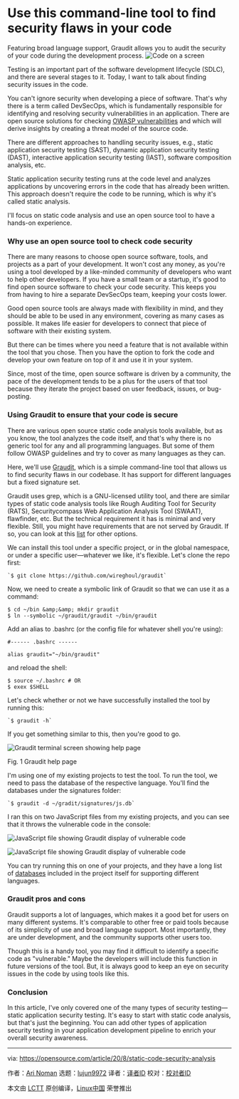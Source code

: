 [#]: collector: (lujun9972)
[#]: translator: ( )
[#]: reviewer: ( )
[#]: publisher: ( )
[#]: url: ( )
[#]: subject: (Use this command-line tool to find security flaws in your code)
[#]: via: (https://opensource.com/article/20/8/static-code-security-analysis)
[#]: author: (Ari Noman https://opensource.com/users/arinoman)

Use this command-line tool to find security flaws in your code
======
Featuring broad language support, Graudit allows you to audit the
security of your code during the development process.
![Code on a screen][1]

Testing is an important part of the software development lifecycle (SDLC), and there are several stages to it. Today, I want to talk about finding security issues in the code.

You can't ignore security when developing a piece of software. That's why there is a term called DevSecOps, which is fundamentally responsible for identifying and resolving security vulnerabilities in an application. There are open source solutions for checking [OWASP vulnerabilities][2] and which will derive insights by creating a threat model of the source code.

There are different approaches to handling security issues, e.g., static application security testing (SAST), dynamic application security testing (DAST), interactive application security testing (IAST), software composition analysis, etc.

Static application security testing runs at the code level and analyzes applications by uncovering errors in the code that has already been written. This approach doesn't require the code to be running, which is why it's called static analysis.

I'll focus on static code analysis and use an open source tool to have a hands-on experience.

### Why use an open source tool to check code security

There are many reasons to choose open source software, tools, and projects as a part of your development. It won't cost any money, as you're using a tool developed by a like-minded community of developers who want to help other developers. If you have a small team or a startup, it's good to find open source software to check your code security. This keeps you from having to hire a separate DevSecOps team, keeping your costs lower.

Good open source tools are always made with flexibility in mind, and they should be able to be used in any environment, covering as many cases as possible. It makes life easier for developers to connect that piece of software with their existing system.

But there can be times where you need a feature that is not available within the tool that you chose. Then you have the option to fork the code and develop your own feature on top of it and use it in your system.

Since, most of the time, open source software is driven by a community, the pace of the development tends to be a plus for the users of that tool because they iterate the project based on user feedback, issues, or bug-posting.

### Using Graudit to ensure that your code is secure

There are various open source static code analysis tools available, but as you know, the tool analyzes the code itself, and that's why there is no generic tool for any and all programming languages. But some of them follow OWASP guidelines and try to cover as many languages as they can.

Here, we'll use [Graudit][3], which is a simple command-line tool that allows us to find security flaws in our codebase. It has support for different languages but a fixed signature set.

Graudit uses grep, which is a GNU-licensed utility tool, and there are similar types of static code analysis tools like Rough Auditing Tool for Security (RATS), Securitycompass Web Application Analysis Tool (SWAAT), flawfinder, etc. But the technical requirement it has is minimal and very flexible. Still, you might have requirements that are not served by Graudit. If so, you can look at this [list][4] for other options.

We can install this tool under a specific project, or in the global namespace, or under a specific user—whatever we like, it's flexible. Let's clone the repo first:


```
`$ git clone https://github.com/wireghoul/graudit`
```

Now, we need to create a symbolic link of Graudit so that we can use it as a command:


```
$ cd ~/bin &amp;&amp; mkdir graudit
$ ln --symbolic ~/graudit/graudit ~/bin/graudit
```

Add an alias to .bashrc (or the config file for whatever shell you're using):


```
#------ .bashrc ------

alias graudit="~/bin/graudit"
```

and reload the shell:


```
$ source ~/.bashrc # OR
$ exex $SHELL
```

Let's check whether or not we have successfully installed the tool by running this:


```
`$ graudit -h`
```

If you get something similar to this, then you're good to go.

![Graudit terminal screen showing help page][5]

Fig. 1 Graudit help page

I'm using one of my existing projects to test the tool. To run the tool, we need to pass the database of the respective language. You'll find the databases under the signatures folder:


```
`$ graudit -d ~/gradit/signatures/js.db`
```

I ran this on two JavaScript files from my existing projects, and you can see that it throws the vulnerable code in the console:

![JavaScript file showing Graudit display of vulnerable code][6]

![JavaScript file showing Graudit display of vulnerable code][7]

You can try running this on one of your projects, and they have a long list of [databases][8] included in the project itself for supporting different languages.

### Graudit pros and cons

Graudit supports a lot of languages, which makes it a good bet for users on many different systems. It's comparable to other free or paid tools because of its simplicity of use and broad language support. Most importantly, they are under development, and the community supports other users too.

Though this is a handy tool, you may find it difficult to identify a specific code as "vulnerable." Maybe the developers will include this function in future versions of the tool. But, it is always good to keep an eye on security issues in the code by using tools like this.

### Conclusion

In this article, I've only covered one of the many types of security testing—static application security testing. It's easy to start with static code analysis, but that's just the beginning. You can add other types of application security testing in your application development pipeline to enrich your overall security awareness.

--------------------------------------------------------------------------------

via: https://opensource.com/article/20/8/static-code-security-analysis

作者：[Ari Noman][a]
选题：[lujun9972][b]
译者：[译者ID](https://github.com/译者ID)
校对：[校对者ID](https://github.com/校对者ID)

本文由 [LCTT](https://github.com/LCTT/TranslateProject) 原创编译，[Linux中国](https://linux.cn/) 荣誉推出

[a]: https://opensource.com/users/arinoman
[b]: https://github.com/lujun9972
[1]: https://opensource.com/sites/default/files/styles/image-full-size/public/lead-images/programming_code_screen_display.jpg?itok=2HMTzqz0 (Code on a screen)
[2]: https://owasp.org/www-community/vulnerabilities/
[3]: https://github.com/wireghoul/graudit
[4]: https://project-awesome.org/mre/awesome-static-analysis
[5]: https://opensource.com/sites/default/files/uploads/graudit_1.png (Graudit terminal screen showing help page)
[6]: https://opensource.com/sites/default/files/uploads/graudit_2.png (JavaScript file showing Graudit display of vulnerable code)
[7]: https://opensource.com/sites/default/files/uploads/graudit_3.png (JavaScript file showing Graudit display of vulnerable code)
[8]: https://github.com/wireghoul/graudit#databases
